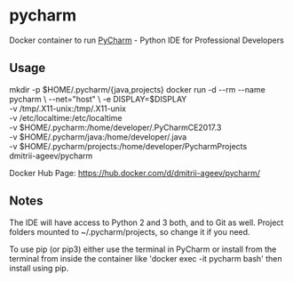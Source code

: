 # pycharm

Docker container to run [PyCharm](https://www.jetbrains.com/pycharm) - Python IDE for Professional Developers

## Usage

mkdir -p $HOME/.pycharm/{java,projects}
docker run -d --rm --name pycharm \
       --net="host" \
       -e DISPLAY=$DISPLAY \
       -v /tmp/.X11-unix:/tmp/.X11-unix \
       -v /etc/localtime:/etc/localtime \
       -v $HOME/.pycharm:/home/developer/.PyCharmCE2017.3 \
       -v $HOME/.pycharm/java:/home/developer/.java \
       -v $HOME/.pycharm/projects:/home/developer/PycharmProjects \
       dmitrii-ageev/pycharm

Docker Hub Page: https://hub.docker.com/d/dmitrii-ageev/pycharm/

## Notes

The IDE will have access to Python 2 and 3 both, and to Git as well.
Project folders mounted to ~/.pycharm/projects, so change it if you need.

To use pip (or pip3) either use the terminal in PyCharm or install from the terminal from inside the container like 'docker exec -it pycharm bash' then install using pip.
